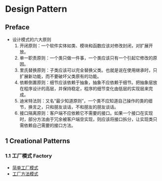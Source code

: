 # Design Pattern

## Preface

* 设计模式的六大原则
    1. 开闭原则：一个软件实体如类、模块和函数应该对修改封闭，对扩展开放。
    2. 单一职责原则：一个类只做一件事，一个类应该只有一个引起它修改的原因。
    3. 里氏替换原则：子类应该可以完全替换父类。也就是说在使用继承时，只扩展新功能，而不要破坏父类原有的功能。
    4. 依赖倒置原则：细节应该依赖于抽象，抽象不应依赖于细节。把抽象层放在程序设计的高层，并保持稳定，程序的细节变化由低层的实现层来完成。
    5. 迪米特法则：又名“最少知道原则”，一个类不应知道自己操作的类的细节，换言之，只和朋友谈话，不和朋友的朋友谈话。
    6. 接口隔离原则：客户端不应依赖它不需要的接口。如果一个接口在实现时，部分方法由于冗余被客户端空实现，则应该将接口拆分，让实现类只需依赖自己需要的接口方法。

## 1 Creational Patterns

### 1.1 工厂模式 Factory

* [简单工厂模式](./simple_factory.py)
* [工厂方法模式](./factory.py)




